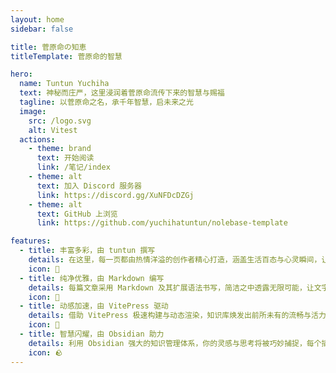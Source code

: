 ```yaml
---
layout: home
sidebar: false

title: 菅原命の知恵
titleTemplate: 菅原命的智慧

hero:
  name: Tuntun Yuchiha
  text: 神秘而庄严，这里浸润着菅原命流传下来的智慧与赐福
  tagline: 以菅原命之名，承千年智慧，启未来之光
  image:
    src: /logo.svg
    alt: Vitest
  actions:
    - theme: brand
      text: 开始阅读
      link: /笔记/index
    - theme: alt
      text: 加入 Discord 服务器
      link: https://discord.gg/XuNFDcDZGj
    - theme: alt
      text: GitHub 上浏览
      link: https://github.com/yuchihatuntun/nolebase-template

features:
  - title: 丰富多彩，由 tuntun 撰写
    details: 在这里，每一页都由热情洋溢的创作者精心打造，涵盖生活百态与心灵瞬间，让回忆与创见在文字间闪耀。
    icon: 🌈
  - title: 纯净优雅，由 Markdown 编写
    details: 每篇文章采用 Markdown 及其扩展语法书写，简洁之中透露无限可能，让文字舞动出优美的韵律。
    icon: 📃
  - title: 动感加速，由 VitePress 驱动
    details: 借助 VitePress 极速构建与动态渲染，知识库焕发出前所未有的流畅与活力，为每次浏览注入动力。
    icon: 🚀
  - title: 智慧闪耀，由 Obsidian 助力
    details: 利用 Obsidian 强大的知识管理体系，你的灵感与思考将被巧妙捕捉，每个插件都点燃智慧火花，让知识璀璨生辉。
    icon: 🪨
---
```


<HomePage />
